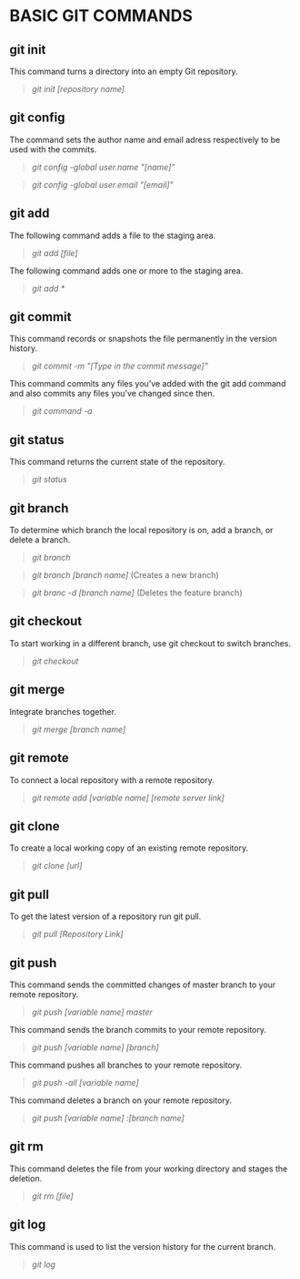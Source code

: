 # **BASIC GIT COMMANDS**



## **git init**

This command turns a directory into an empty Git repository. 


> *git init [repository name]*

## **git config**

The command sets the author name and email adress respectively to be used with the commits.



> *git config -global user.name "[name]"*

>*git config -global user.email "[email]"*

## **git add**

The following command adds a file to the staging area.


> *git add [file]*

The following command adds one or more to the staging area.

> *git add \**
## **git commit**

This command records or snapshots the file permanently in the version history.
> *git commit -m "[Type in the commit message]"*

This command commits any files you’ve added with the git add command and also commits any files you’ve changed since then.
>*git command -a*
## **git status**

This command returns the current state of the repository.
>*git status*
## **git branch**

To determine which branch the local repository is on, add a branch, or delete a branch.
>*git branch*

>*git branch [branch name]*     (Creates a new branch)

>*git branc -d [branch name]*    (Deletes the feature branch)
## **git checkout**

To start working in a different branch, use git checkout to switch branches.
>*git checkout*
## **git merge**

Integrate branches together.

>*git merge [branch name]*
## **git remote**

To connect a local repository with a remote repository.
>*git remote add [variable name] [remote server link]*
## **git clone**

To create a local working copy of an existing remote repository.
>*git clone [url]*
## **git pull**

To get the latest version of a repository run git pull. 

>*git pull [Repository Link]*
## **git push**

This command sends the committed changes of master branch to your remote repository.
>*git push [variable name] master*

This command sends the branch commits to your remote repository.

>*git push [variable name] [branch]*

This command pushes all branches to your remote repository.
>*git push -all [variable name]*

This command deletes a branch on your remote repository.
>*git push [variable name] :[branch name]*
## **git rm**

This command deletes the file from your working directory and stages the deletion.
>*git rm [file]*

## **git log**

This command is used to list the version history for the current branch.
>*git log*

























